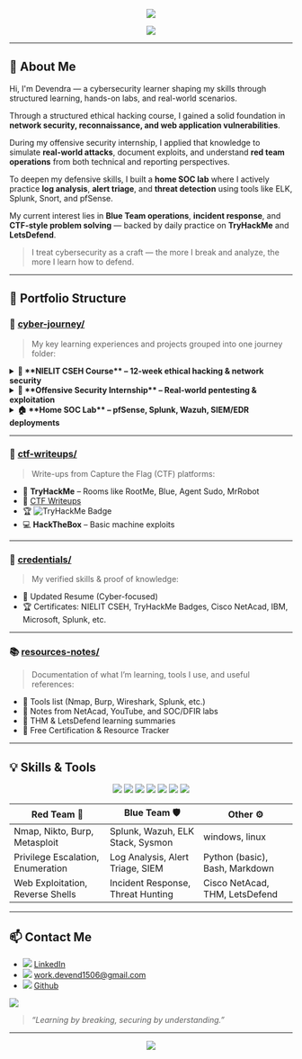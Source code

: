 <p align="center">
  <img src="https://capsule-render.vercel.app/api?type=waving&color=39ff14&height=200&section=header&text=DEVENDRA%20SAHU&fontSize=45&fontColor=000000" />
</p>
<p align="center">
  <img src="https://readme-typing-svg.herokuapp.com?font=Fira+Code&weight=700&size=22&pause=1000&color=39FF14&center=true&vCenter=true&width=435&lines=Cybersecurity+Enthusiast;SOC+Analyst+Loading...+;Incident+Response+%7C+Threat+Detection;Certified+%7C+Hands-on+Driven" />
</p>

---

## 👋 About Me

Hi, I'm Devendra — a cybersecurity learner shaping my skills through structured learning, hands-on labs, and real-world scenarios.

Through a structured ethical hacking course, I gained a solid foundation in **network security, reconnaissance, and web application vulnerabilities**.

During my offensive security internship, I applied that knowledge to simulate **real-world attacks**, document exploits, and understand **red team operations** from both technical and reporting perspectives.

To deepen my defensive skills, I built a **home SOC lab** where I actively practice **log analysis**, **alert triage**, and **threat detection** using tools like ELK, Splunk, Snort, and pfSense.

My current interest lies in **Blue Team operations**, **incident response**, and **CTF-style problem solving** — backed by daily practice on **TryHackMe** and **LetsDefend**.

> I treat cybersecurity as a craft — the more I break and analyze, the more I learn how to defend.

---

## 📂 Portfolio Structure

### 🔐 [cyber-journey/](./Hands-on/)

> My key learning experiences and projects grouped into one journey folder:

<details>
<summary><strong>📘 **NIELIT CSEH Course** – 12-week ethical hacking & network security</strong></summary>
 
| Folder | Description | Skills | Tools |
|--------|-------------|--------|-------|
| [nielit-cseh-course/](./nielit-cseh-course/) | Assignments, notes, and labs from 12-week CSEH course | Nmap, Nikto |
| [offensive-internship/](./offensive-internship/) | Real-world tasks, reports, exploits, and learning | Burp, Metasploit |
| [home-soc-lab/](./home-soc-lab/) | Architecture, VM list, configurations & tool deployment | Splunk, Wazuh |
| [ctf-writeups/](./ctf-writeups/) | Step-by-step walkthroughs for various CTF platforms | ELK Stack, Sysmon |
| [certifications-resume/](./certifications-resume/) | Certificates and latest resume |
| [resources-notes/](./resources-notes/) | Notes from courses, YouTube, NetAcad, and self-study |

</details>
<details>
<summary><strong>🧨 **Offensive Security Internship** – Real-world pentesting & exploitation</strong></summary>
</details>
<details>
<summary><strong>🏠 **Home SOC Lab** – pfSense, Splunk, Wazuh, SIEM/EDR deployments</strong></summary>
</details>


---

### 🎯 [ctf-writeups/](./ctf-writeups/)
> Write-ups from Capture the Flag (CTF) platforms:
- 🧠 **TryHackMe** – Rooms like RootMe, Blue, Agent Sudo, MrRobot
- 📜 [CTF Writeups](./ctf-writeups/THM/)
- 🏆 ![TryHackMe Badge](./certifications-resume/TryHackMe_Badge.png)
- 💻 **HackTheBox** – Basic machine exploits

---

### 📑 [credentials/](./Certs-Doc/)
> My verified skills & proof of knowledge:
- 📝 Updated Resume (Cyber-focused)
- 🏆 Certificates: NIELIT CSEH, TryHackMe Badges, Cisco NetAcad, IBM, Microsoft, Splunk, etc.

---

### 📚 [resources-notes/](./Resource/)
> Documentation of what I’m learning, tools I use, and useful references:
- 🧰 Tools list (Nmap, Burp, Wireshark, Splunk, etc.)
- 📘 Notes from NetAcad, YouTube, and SOC/DFIR labs
- 📜 THM & LetsDefend learning summaries
- 🔗 Free Certification & Resource Tracker

---

## 💡 Skills & Tools

<p align="center">
  <img src="https://img.shields.io/badge/Linux-black?style=for-the-badge&logo=linux&logoColor=white"/>
  <img src="https://img.shields.io/badge/Nmap-007ACC?style=for-the-badge&logo=nmap&logoColor=white"/>
  <img src="https://img.shields.io/badge/Wireshark-1684FC?style=for-the-badge&logo=wireshark&logoColor=white"/>
  <img src="https://img.shields.io/badge/Burp%20Suite-ff6600?style=for-the-badge&logo=burpsuite&logoColor=white"/>
  <img src="https://img.shields.io/badge/Metasploit-blue?style=for-the-badge&logo=metasploit&logoColor=white"/>
  <img src="https://img.shields.io/badge/OWASP_ZAP-032541?style=for-the-badge&logo=OWASP&logoColor=white"/>
  <img src="https://img.shields.io/badge/VirtualBox-183A61?style=for-the-badge&logo=virtualbox&logoColor=white"/>
</p>

| Red Team 🧨 | Blue Team 🛡️ | Other ⚙️ |
|------------|--------------|----------|
| Nmap, Nikto, Burp, Metasploit | Splunk, Wazuh, ELK Stack, Sysmon | windows, linux |
| Privilege Escalation, Enumeration | Log Analysis, Alert Triage, SIEM | Python (basic), Bash, Markdown |
| Web Exploitation, Reverse Shells | Incident Response, Threat Hunting | Cisco NetAcad, THM, LetsDefend |

---

## 📫 Contact Me

-  <img src="https://img.shields.io/badge/LinkedIn-0A66C2?style=for-the-badge&logo=linkedin&logoColor=white"/> [LinkedIn](https://www.linkedin.com/in/your-profile)  
-  <img src="https://img.shields.io/badge/Gmail-D14836?style=for-the-badge&logo=gmail&logoColor=white"/> work.devend1506@gmail.com  
-  <img src="https://img.shields.io/badge/GitHub-181717?style=for-the-badge&logo=github&logoColor=white"/> [Github](https://github.com/yourusername)
<img src="https://img.shields.io/badge/TryHackMe-212121?style=for-the-badge&logo=tryhackme&logoColor=red"/>


> *“Learning by breaking, securing by understanding.”*

---

<p align="center">
  <img src="https://capsule-render.vercel.app/api?section=footer&type=waving&color=39ff14&height=120"/>
</p>
